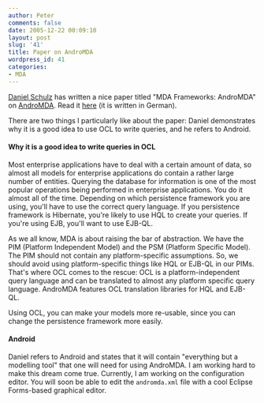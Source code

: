 ```yaml
---
author: Peter
comments: false
date: 2005-12-22 00:09:10
layout: post
slug: '41'
title: Paper on AndroMDA
wordpress_id: 41
categories:
- MDA
---
```


[Daniel Schulz](mailto:d.schulz@ewetel.net) has written a nice paper titled "MDA Frameworks: AndroMDA" on [AndroMDA](http://www.andromda.org). Read it [here](http://www.wi.uni-muenster.de/pi/lehre/ws0506/seminar/02_andromda.pdf) (it is written in German).

There are two things I particularly like about the paper: Daniel demonstrates why it is a good idea to use OCL to write queries, and he refers to Android.



#### Why it is a good idea to write queries in OCL


Most enterprise applications have to deal with a certain amount of data, so almost all models for enterprise applications do contain a rather large number of entities. Querying the database for information is one of the most popular operations being performed in enterprise applications. You do it almost all of the time. Depending on which persistence framework you are using, you'll have to use the correct query language. If you persistence framework is Hibernate, you're likely to use HQL to create your queries. If you're using EJB, you'll want to use EJB-QL. 

As we all know, MDA is about raising the bar of abstraction. We have the PIM (Platform Independent Model) and the PSM (Platform Specific Model). The PIM should not contain any platform-specific assumptions. So, we should avoid using platform-specific things like HQL or EJB-QL in our PIMs. That's where OCL comes to the rescue: OCL is a platform-independent query language and can be translated to almost any platform specific query language. AndroMDA features OCL translation libraries for HQL and EJB-QL. 

Using OCL, you can make your models more re-usable, since you can change the persistence framework more easily.



#### Android


Daniel refers to Android and states that it will contain "everything but a modelling tool" that one will need for using AndroMDA. I am working hard to make this dream come true. Currently, I am working on the configuration editor. You will soon be able to edit the `andromda.xml` file with a cool Eclipse Forms-based graphical editor.
